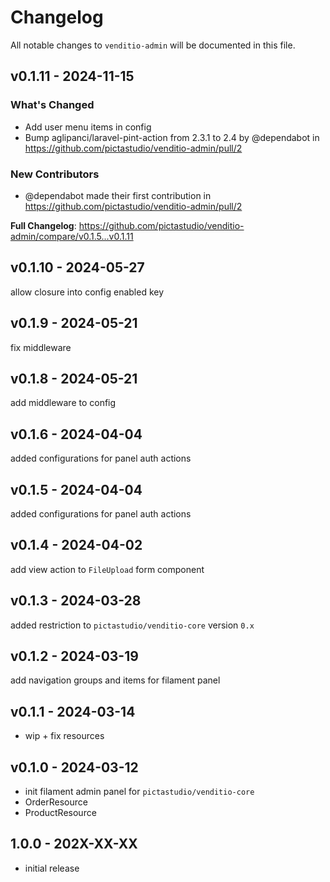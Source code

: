 # Changelog

All notable changes to `venditio-admin` will be documented in this file.

## v0.1.11 - 2024-11-15

### What's Changed

* Add user menu items in config
* Bump aglipanci/laravel-pint-action from 2.3.1 to 2.4 by @dependabot in https://github.com/pictastudio/venditio-admin/pull/2

### New Contributors

* @dependabot made their first contribution in https://github.com/pictastudio/venditio-admin/pull/2

**Full Changelog**: https://github.com/pictastudio/venditio-admin/compare/v0.1.5...v0.1.11

## v0.1.10 - 2024-05-27

allow closure into config enabled key

## v0.1.9 - 2024-05-21

fix middleware

## v0.1.8 - 2024-05-21

add middleware to config

## v0.1.6 - 2024-04-04

added configurations for panel auth actions

## v0.1.5 - 2024-04-04

added configurations for panel auth actions

## v0.1.4 - 2024-04-02

add view action to `FileUpload` form component

## v0.1.3 - 2024-03-28

added restriction to `pictastudio/venditio-core` version `0.x`

## v0.1.2 - 2024-03-19

add navigation groups and items for filament panel

## v0.1.1 - 2024-03-14

- wip + fix resources

## v0.1.0 - 2024-03-12

- init filament admin panel for `pictastudio/venditio-core`
- OrderResource
- ProductResource

## 1.0.0 - 202X-XX-XX

- initial release
